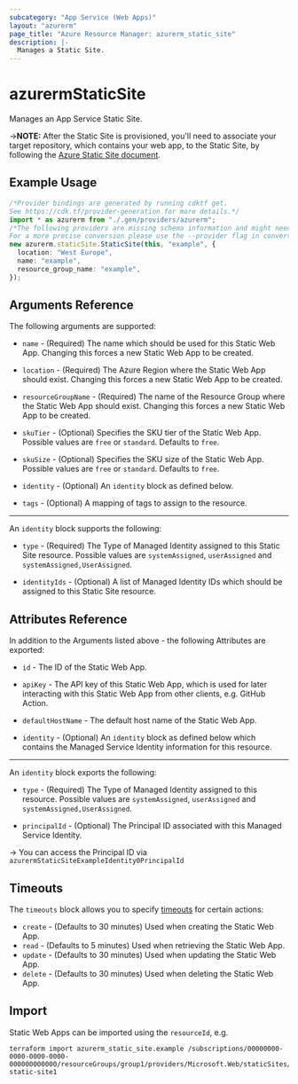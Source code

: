 ```yaml
---
subcategory: "App Service (Web Apps)"
layout: "azurerm"
page_title: "Azure Resource Manager: azurerm_static_site"
description: |-
  Manages a Static Site.
---
```


# azurermStaticSite

Manages an App Service Static Site.

\->**NOTE:** After the Static Site is provisioned, you'll need to associate your target repository, which contains your web app, to the Static Site, by following the [Azure Static Site document](https://docs.microsoft.com/azure/static-web-apps/github-actions-workflow).

## Example Usage

```typescript
/*Provider bindings are generated by running cdktf get.
See https://cdk.tf/provider-generation for more details.*/
import * as azurerm from "./.gen/providers/azurerm";
/*The following providers are missing schema information and might need manual adjustments to synthesize correctly: azurerm.
For a more precise conversion please use the --provider flag in convert.*/
new azurerm.staticSite.StaticSite(this, "example", {
  location: "West Europe",
  name: "example",
  resource_group_name: "example",
});

```

## Arguments Reference

The following arguments are supported:

*   `name` - (Required) The name which should be used for this Static Web App. Changing this forces a new Static Web App to be created.

*   `location` - (Required) The Azure Region where the Static Web App should exist. Changing this forces a new Static Web App to be created.

*   `resourceGroupName` - (Required) The name of the Resource Group where the Static Web App should exist. Changing this forces a new Static Web App to be created.

*   `skuTier` - (Optional) Specifies the SKU tier of the Static Web App. Possible values are `free` or `standard`. Defaults to `free`.

*   `skuSize` - (Optional) Specifies the SKU size of the Static Web App. Possible values are `free` or `standard`. Defaults to `free`.

*   `identity` - (Optional) An `identity` block as defined below.

*   `tags` - (Optional) A mapping of tags to assign to the resource.

***

An `identity` block supports the following:

*   `type` - (Required) The Type of Managed Identity assigned to this Static Site resource. Possible values are `systemAssigned`, `userAssigned` and `systemAssigned,UserAssigned`.

*   `identityIds` - (Optional) A list of Managed Identity IDs which should be assigned to this Static Site resource.

## Attributes Reference

In addition to the Arguments listed above - the following Attributes are exported:

*   `id` - The ID of the Static Web App.

*   `apiKey` - The API key of this Static Web App, which is used for later interacting with this Static Web App from other clients, e.g. GitHub Action.

*   `defaultHostName` - The default host name of the Static Web App.

*   `identity` - (Optional) An `identity` block as defined below which contains the Managed Service Identity information for this resource.

***

An `identity` block exports the following:

*   `type` - (Required) The Type of Managed Identity assigned to this resource. Possible values are `systemAssigned`, `userAssigned` and `systemAssigned,UserAssigned`.

*   `principalId` - (Optional) The Principal ID associated with this Managed Service Identity.

\-> You can access the Principal ID via `azurermStaticSiteExampleIdentity0PrincipalId`

## Timeouts

The `timeouts` block allows you to specify [timeouts](https://www.terraform.io/language/resources/syntax#operation-timeouts) for certain actions:

* `create` - (Defaults to 30 minutes) Used when creating the Static Web App.
* `read` - (Defaults to 5 minutes) Used when retrieving the Static Web App.
* `update` - (Defaults to 30 minutes) Used when updating the Static Web App.
* `delete` - (Defaults to 30 minutes) Used when deleting the Static Web App.

## Import

Static Web Apps can be imported using the `resourceId`, e.g.

```console
terraform import azurerm_static_site.example /subscriptions/00000000-0000-0000-0000-000000000000/resourceGroups/group1/providers/Microsoft.Web/staticSites/my-static-site1
```
